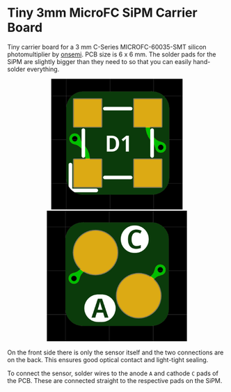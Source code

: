 # Tiny 3mm MicroFC SiPM Carrier Board

Tiny carrier board for a 3 mm C-Series MICROFC-60035-SMT silicon photomultiplier by [onsemi](https://www.onsemi.com/pdf/datasheet/microc-series-d.pdf). PCB size is 6 x 6 mm. The solder pads for the SiPM are slightly bigger than they need to so that you can easily hand-solder everything.

<p align="center">
  <img alt="Front Side PCB Rendering" title="Front Side PCB Rendering" src="docs/pcb_front.png" height="300px">
  <img alt="Back Side PCB Rendering" title="Back Side PCB Rendering" src="docs/pcb_back.png" height="300px">
</p>

On the front side there is only the sensor itself and the two connections are on the back. This ensures good optical contact and light-tight sealing.

To connect the sensor, solder wires to the anode `A` and cathode `C` pads of the PCB. These are connected straight to the respective pads on the SiPM.
